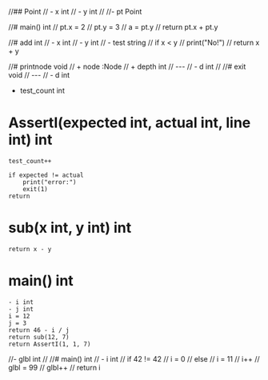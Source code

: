 //## Point
//  - x int
//  - y int
//
//- pt Point

//# main() int
//  pt.x = 2
//  pt.y = 3
//  a = pt.y
//  return pt.x + pt.y

//# add int
//    - x int
//    - y int
//        - test string
//        if x < y
//            print("No!")
//        return x + y

//# printnode void
//  + node :Node
//  + depth int
//  ---
//  - d int
//
//# exit void
//  ---
//  - d int

- test_count int

# AssertI(expected int, actual int, line int) int
    test_count++

    if expected != actual
        print("error:")
        exit(1)
    return

# sub(x int, y int) int
    return x - y

# main() int
    - i int
    - j int
    i = 12
    j = 3
    return 46 - i / j
    return sub(12, 7)
    return AssertI(1, 1, 7)

//- glbl int
//
//# main() int
//  - i int
//  if 42 != 42
//    i = 0
//  else
//    i = 11
//  i++
//  glbl = 99
//  glbl++
//  return i

